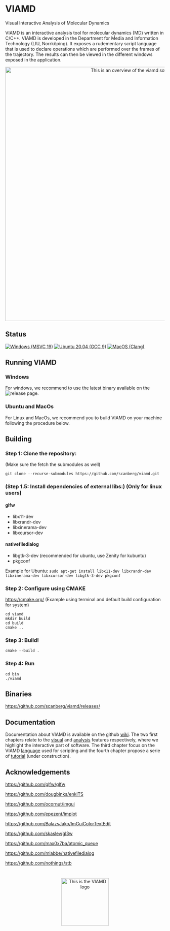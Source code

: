 # VIAMD
Visual Interactive Analysis of Molecular Dynamics

VIAMD is an interactive analysis tool for molecular dynamics (MD) written in C/C++. VIAMD is developed in the Department for Media and Information Technology (LIU, Norrköping). It exposes a rudementary script language that is used to declare operations which are performed over the frames of the trajectory.
The results can then be viewed in the different windows exposed in the application. 
<p align="center">
<img src="https://github.com/scanberg/viamd/assets/38646069/5651ef62-28bc-4f41-8234-75cf9ba85612" alt="This is an overview of the viamd software" width="800"/>
</p>

## Status
[![Windows (MSVC 19)](https://github.com/scanberg/viamd/actions/workflows/windows.yml/badge.svg?branch=master)](https://github.com/scanberg/viamd/actions/workflows/windows.yml)
[![Ubuntu 20.04 (GCC 9)](https://github.com/scanberg/viamd/actions/workflows/ubuntu20.yml/badge.svg)](https://github.com/scanberg/viamd/actions/workflows/ubuntu20.yml)
[![MacOS (Clang)](https://github.com/scanberg/viamd/actions/workflows/macos.yml/badge.svg)](https://github.com/scanberg/viamd/actions/workflows/macos.yml)


## Running VIAMD 
### Windows
For windows, we recommend to use the latest binary available on the ![release page](https://github.com/scanberg/viamd/releases/).

### Ubuntu and MacOs
For Linux and MacOs, we recommend you to build VIAMD on your machine following the procedure below.

## Building
### Step 1: Clone the repository:

(Make sure the fetch the submodules as well)

```git clone --recurse-submodules https://github.com/scanberg/viamd.git```

### (Step 1.5: Install dependencies of external libs:) (Only for linux users)
#### glfw
- libx11-dev
- libxrandr-dev
- libxinerama-dev
- libxcursor-dev

#### nativefiledialog
- libgtk-3-dev (recommended for ubuntu, use Zenity for kubuntu)
- pkgconf

Example for Ubuntu:
```sudo apt-get install libx11-dev libxrandr-dev libxinerama-dev libxcursor-dev libgtk-3-dev pkgconf```

### Step 2: Configure using CMAKE

https://cmake.org/
(Example using terminal and default build configuration for system)
```
cd viamd
mkdir build
cd build
cmake ..
```

### Step 3: Build!
```cmake --build .```

### Step 4: Run
```
cd bin
./viamd
```

## Binaries
https://github.com/scanberg/viamd/releases/

## Documentation
Documentation about VIAMD is available on the github [wiki](https://github.com/scanberg/viamd/wiki). The two first chapters relate to the [visual](https://github.com/scanberg/viamd/wiki/1.-Visual) and [analysis](https://github.com/scanberg/viamd/wiki/2.-Analysis) features respectively, where we highlight the interactive part of software. The third chapter focus on the VIAMD [language](https://github.com/scanberg/viamd/wiki/3.-Language) used for scripting and the fourth chapter propose a serie of [tutorial](https://github.com/scanberg/viamd/wiki/4.-Tutorials) (under construction). 

## Acknowledgements

https://github.com/glfw/glfw

https://github.com/dougbinks/enkiTS

https://github.com/ocornut/imgui

https://github.com/epezent/implot

https://github.com/BalazsJako/ImGuiColorTextEdit

https://github.com/skaslev/gl3w

https://github.com/max0x7ba/atomic_queue

https://github.com/mlabbe/nativefiledialog

https://github.com/nothings/stb

#
<p align="center">
<img src="https://user-images.githubusercontent.com/38646069/227518757-590d3bfa-ee6b-42eb-b371-25743da1b208.png"  width="150" alt="This is the VIAMD logo" >
</p>


